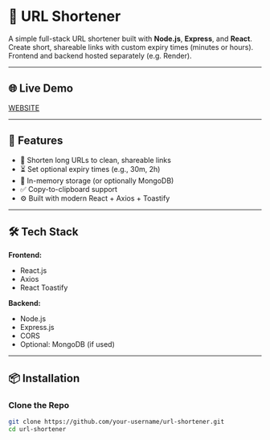 # 🔗 URL Shortener

A simple full-stack URL shortener built with **Node.js**, **Express**, and **React**.  
Create short, shareable links with custom expiry times (minutes or hours).  
Frontend and backend hosted separately (e.g. Render).

---

## 🌐 Live Demo

[WEBSITE]([https://sweet-url.vercel.app/)  

---

## 🚀 Features

- 🔗 Shorten long URLs to clean, shareable links
- ⏳ Set optional expiry times (e.g., 30m, 2h)
- 🧠 In-memory storage (or optionally MongoDB)
- ✅ Copy-to-clipboard support
- ⚙️ Built with modern React + Axios + Toastify

---

## 🛠 Tech Stack

**Frontend:**  
- React.js  
- Axios  
- React Toastify  

**Backend:**  
- Node.js  
- Express.js  
- CORS  
- Optional: MongoDB (if used)

---

## 📦 Installation

### Clone the Repo

```bash
git clone https://github.com/your-username/url-shortener.git
cd url-shortener
